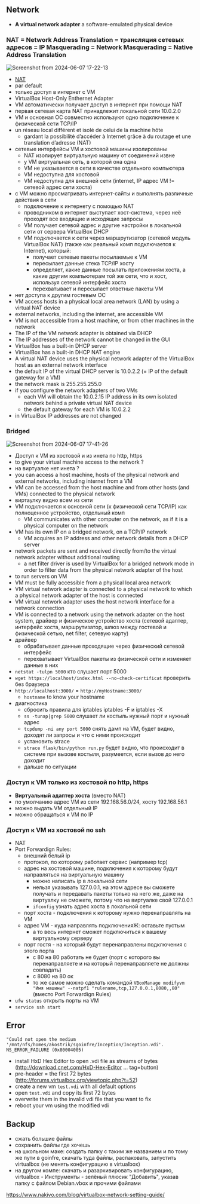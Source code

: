 ## Network
* **A virtual network adapter** a software-emulated physical device
  
### NAT = Network Address Translation = трансляция сетевых адресов = IP Masquerading = Network Masquerading = Native Address Translation
![Screenshot from 2024-06-07 17-22-13](https://github.com/privet100/general-culture/assets/22834202/1a99dea0-1916-47f8-900e-f95af4beaab7)
* [NAT](https://github.com/privet100/general-culture/blob/main/network/network_vpn_ports_etc.md#nat--network-address-translation--ip-masquerading--network-masquerading--native-address-translation--%D1%82%D1%80%D0%B0%D0%BD%D1%81%D0%BB%D1%8F%D1%86%D0%B8%D1%8F-%D1%81%D0%B5%D1%82%D0%B5%D0%B2%D1%8B%D1%85-%D0%B0%D0%B4%D1%80%D0%B5%D1%81%D0%BE%D0%B2)
* par default
* только доступ в интернет с VM
* VirtualBox Host-Only Enthernet Adapter
* VM автоматически получает доступ в интернет при помощи NAT
* первая сетевая карта NAT принадлежит локальной сети 10.0.2.0
* VM и основная ОС совместно используют одно подключение к физической сети TCP/IP
* un réseau local différent et isolé de celui de la machine hôte
  + gardant la possibilité d’accéder à Internet grâce à du routage et une translation d’adresse (NAT)
* сетевые интерфейсы VM и хостовой машины изолированы
  + NAT изолирует виртуальную машину от соединений извне
  + у VM виртуальная сеть, в которой она одна
  + VM не указывается в сети в качестве отдельного компьютера
  + VM недоступна для хостовой
  + VM недоступна для внешней сети (internet, IP адрес VM != сетевой адрес сети хоста)
* с VM можно просматривать интернет-сайты и выполнять различные действия в сети
  + подключение к интернету с помощью NAT
  + проводником в интернет выступает хост-система, через неё проходят все входящие и исходящие запросы
  + VM получает сетевой адрес и другие настройки в локальной сети от сервера VirtualBox DHCP 
  + VM подключается к сети через маршрутизатор (сетевой модуль VirtualBox NAT) (также как реальный комп подключается к Internet), который:
    - получает cетевые пакеты посылаемые к VM 
    - пересылает данные стека TCP/IP хосту
    - определяет, какие данные посылать приложениям хоста, а какие другим компьютерам той же сети, что и хост, используя сетевой интерфейс хоста
    - перехватывает и пересылает ответные пакеты VM
* нет доступа к другим гостевым ОС
* VM access hosts in a physical local area network (LAN) by using a virtual NAT device
* external networks, including the internet, are accessible VM
* VM is not accessible from a host machine, or from other machines in the network
* The IP of the VM network adapter is obtained via DHCP
* The IP addresses of the network cannot be changed in the GUI
* VirtualBox has a built-in DHCP server
* VirtualBox has a built-in DHCP NAT engine
* A virtual NAT device uses the physical network adapter of the VirtualBox host as an external network interface
* the default IP of the virtual DHCP server is 10.0.2.2 (= IP of the default gateway for a VM)
* the network mask is 255.255.255.0
* if you configure the network adapters of two VMs 
  + each VM will obtain the 10.0.2.15 IP address in its own isolated network behind a private virtual NAT device
  + the default gateway for each VM is 10.0.2.2
* in VirtualBox IP addresses are not changed

### Bridged
![Screenshot from 2024-06-07 17-41-26](https://github.com/privet100/general-culture/assets/22834202/af298eb5-4c1c-4eb8-b238-2166624791f5)
* Доступ к VM из хостовой и из инета по http, https
* to give your virtual machine access to the network ?
* на виртуалке нет инета ?
* you can access a host machine, hosts of the physical network and external networks, including internet from a VM
* VM can be accessed from the host machine and from other hosts (and VMs) connected to the physical network
* виртаулку видно всем из сети
* VM подключается к основной сети (к физической сети TCP/IP) как полноценное устройство, отдельный комп
  + VM communicates with other computer on the network, as if it is a physical computer on the network
* VM has its own IP on a bridged network, on a TCP/IP network
  + VM acquires an IP address and other network details from a DHCP server
* network packets are sent and received directly from/to the virtual network adapter without additional routing
  + a net filter driver is used by VirtualBox for a bridged network mode in order to filter data from the physical network adapter of the host
* to run servers on VM
* VM must be fully accessible from a physical local area network
* VM virtual network adapter is connected to a physical network to which a physical network adapter of the host is connected
* VM virtual network adapter uses the host network interface for a network connection
* VM is connected to a network using the network adapter on the host system, драйвер и физическое устройство хоста (сетевой адаптер, интерфейс хоста, маршрутизатор, шлюз между гостевой и физической сетью, net filter, сетевую карту)
* драйвер
  + обрабатывает данные проходящие через физический сетевой интерфейс
  + перехватывает VirtualBox пакеты из физической сети и изменяет данные в них
* `netstat -tulpn 5000` кто слушает порт 5000
* `wget https://localhost/index.html --no-check-certificat` проверить без браузера
* `http://localhost:3000/` = `http://myHostname:3000/`
  + `hostname` to know your hostname
* диагностика
  + cбросить правила для iptables iptables -F и iptables -X
  + `ss -tunap|grep 5000` слушает ли костыль нужный порт и нужный адрес
  + `tcpdump -ni any port 5000` снять дамп на VM, будет видно, доходят ли запросы и что с ними происходит
  + установить strace 
  + `strace flask/bin/python run.py` будет видно, что происходит в системе при вызове костыля, разумеется, если вызов до него доходит
  + дальше по ситуации

### Доступ к VM только из хостовой по http, https
* **Виртуальный адаптер хоста** (вместо NAT)
* по умолчанию адрес VM из сети 192.168.56.0/24, хосту 192.168.56.1
* можно выдать VM отдельный IP
* можно обращаться к VM по IP

### Доступ к VM из хостовой по ssh
* NAT
* Port Forwardign Rules:
  + внешний белый ip
  + протокол, по которому работает сервис (например tcp)
  + адрес на хостовой машине, подключения к которому будут направляться на виртуальную машину
    - можно написать ip в локальной сети
    - нельзя указывать 127.0.0.1, на этом адресе вы сможете получать и передавать пакеты только на него же, даже на виртуалку не сможете, потому что на виртуалке свой 127.0.0.1
    - `ifconfig` узнать адрес хоста в локальной сети
  + порт хоста - подключения к которому нужно перенаправлять на VM
  + адрес VM - куда направлять подключенияЖ: оставьте пустым
    - а то весь интернет сможет подключиться к вашему виртуальному серверу 
  + порт гостя - на который будут перенаправлены подключения с этого порта
    - с 80 на 80 работать не будет (порт с которого вы перенаправляете и на который перенаправляете не должны совпадать)
    - с 8080 на 80 ок
    - то же самое можно сделать командой `VBoxManage modifyvm "Имя машины" --natpf1 "rulename,tcp,127.0.0.1,8080,,80"` (вместо Port Forwardign Rules)
* `ufw status` открыть порты на VM
* `service ssh start`

## Error
```
"Could not open the medium '/mnt/nfs/homes/akostrik/sgoinfre/Inception/Inception.vdi'.
NS_ERROR_FAILURE (0x80004005)
```
* install HxD Hex Editor to open .vdi file as streams of bytes (http://download.cnet.com/HxD-Hex-Editor ... tag=button)
* pre-header = the first 72 bytes (http://forums.virtualbox.org/viewtopic.php?t=52)
* create a new vm `test.vdi` with all default options
* open `test.vdi` and copy its first 72 bytes
* overwrite them in the invalid vdi file that you want to fix
* reboot your vm using the modified vdi

## Backup
   + сжать большие файлы
   + сохранить файлы где хочешь
   + на школьном маке: создать папку с таким же названием и по тому же пути в goinfre, скачать туда файлы, распаковать, запустить virtualbox (не менять конфигурацию в virtualbox)
   + на другом компе: скачать и разархивировать конфигурацию, virtualbox - Инструменты - зелёный плюсик "Добавить", указав папку с файлом Debian.vbox и прочими файлами


https://www.nakivo.com/blog/virtualbox-network-setting-guide/  
